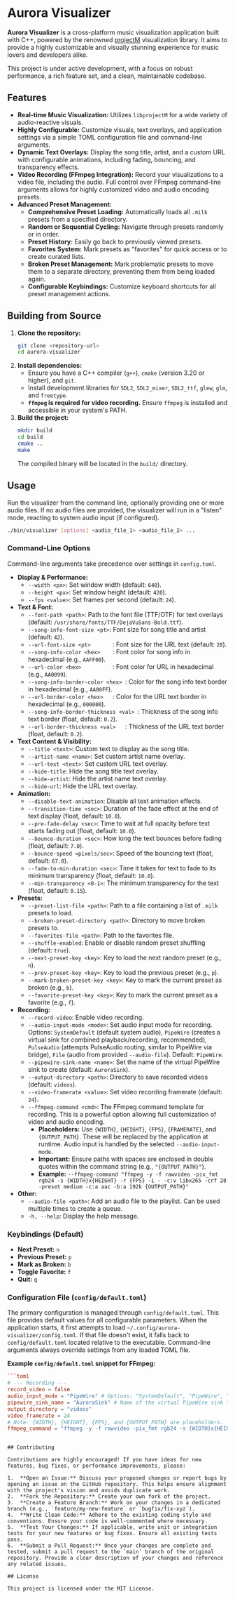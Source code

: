 # Aurora Visualizer

**Aurora Visualizer** is a cross-platform music visualization application built with C++, powered by the renowned [projectM](https://github.com/projectM-visualizer/projectm) visualization library. It aims to provide a highly customizable and visually stunning experience for music lovers and developers alike.

This project is under active development, with a focus on robust performance, a rich feature set, and a clean, maintainable codebase.

## Features

*   **Real-time Music Visualization:** Utilizes `libprojectM` for a wide variety of audio-reactive visuals.
*   **Highly Configurable:** Customize visuals, text overlays, and application settings via a simple TOML configuration file and command-line arguments.
*   **Dynamic Text Overlays:** Display the song title, artist, and a custom URL with configurable animations, including fading, bouncing, and transparency effects.
*   **Video Recording (FFmpeg Integration):** Record your visualizations to a video file, including the audio. Full control over FFmpeg command-line arguments allows for highly customized video and audio encoding presets.
*   **Advanced Preset Management:**
    *   **Comprehensive Preset Loading:** Automatically loads all `.milk` presets from a specified directory.
    *   **Random or Sequential Cycling:** Navigate through presets randomly or in order.
    *   **Preset History:** Easily go back to previously viewed presets.
    *   **Favorites System:** Mark presets as "favorites" for quick access or to create curated lists.
    *   **Broken Preset Management:** Mark problematic presets to move them to a separate directory, preventing them from being loaded again.
    *   **Configurable Keybindings:** Customize keyboard shortcuts for all preset management actions.

## Building from Source

1.  **Clone the repository:**
    ```bash
    git clone <repository-url>
    cd aurora-visualizer
    ```
2.  **Install dependencies:**
    *   Ensure you have a C++ compiler (`g++`), `cmake` (version 3.20 or higher), and `git`.
    *   Install development libraries for `SDL2`, `SDL2_mixer`, `SDL2_ttf`, `glew`, `glm`, and `freetype`.
    *   **`ffmpeg` is required for video recording.** Ensure `ffmpeg` is installed and accessible in your system's PATH.
3.  **Build the project:**
    ```bash
    mkdir build
    cd build
    cmake ..
    make
    ```
    The compiled binary will be located in the `build/` directory.

## Usage

Run the visualizer from the command line, optionally providing one or more audio files. If no audio files are provided, the visualizer will run in a "listen" mode, reacting to system audio input (if configured).

```bash
./bin/visualizer [options] <audio_file_1> <audio_file_2> ...
```

### Command-Line Options

Command-line arguments take precedence over settings in `config.toml`.

*   **Display & Performance:**
    *   `--width <px>`: Set window width (default: `640`).
    *   `--height <px>`: Set window height (default: `420`).
    *   `--fps <value>`: Set frames per second (default: `24`).
*   **Text & Font:**
    *   `--font-path <path>`: Path to the font file (TTF/OTF) for text overlays (default: `/usr/share/fonts/TTF/DejaVuSans-Bold.ttf`).
    *   `--song-info-font-size <pt>`: Font size for song title and artist (default: `42`).
    *   `--url-font-size <pt>       `: Font size for the URL text (default: `28`).
    *   `--song-info-color <hex>    `: Font color for song info in hexadecimal (e.g., `AAFF00`).
    *   `--url-color <hex>          `: Font color for URL in hexadecimal (e.g., `AA0099`).
    *   `--song-info-border-color <hex> `: Color for the song info text border in hexadecimal (e.g., `AA00FF`).
    *   `--url-border-color <hex>   `: Color for the URL text border in hexadecimal (e.g., `000000`).
    *   `--song-info-border-thickness <val> `: Thickness of the song info text border (float, default: `0.2`).
    *   `--url-border-thickness <val>   `: Thickness of the URL text border (float, default: `0.2`).
*   **Text Content & Visibility:**
    *   `--title <text>`: Custom text to display as the song title.
    *   `--artist-name <name>`: Set custom artist name overlay.
    *   `--url-text <text>`: Set custom URL text overlay.
    *   `--hide-title`: Hide the song title text overlay.
    *   `--hide-artist`: Hide the artist name text overlay.
    *   `--hide-url`: Hide the URL text overlay.
*   **Animation:**
    *   `--disable-text-animation`: Disable all text animation effects.
    *   `--transition-time <sec>`: Duration of the fade effect at the end of text display (float, default: `10.0`).
    *   `--pre-fade-delay <sec>`: Time to wait at full opacity before text starts fading out (float, default: `10.0`).
    *   `--bounce-duration <sec>`: How long the text bounces before fading (float, default: `7.0`).
    *   `--bounce-speed <pixels/sec>`: Speed of the bouncing text (float, default: `67.0`).
    *   `--fade-to-min-duration <sec>`: Time it takes for text to fade to its minimum transparency (float, default: `10.0`).
    *   `--min-transparency <0-1>`: The minimum transparency for the text (float, default: `0.15`).
*   **Presets:**
    *   `--preset-list-file <path>`: Path to a file containing a list of `.milk` presets to load.
    *   `--broken-preset-directory <path>`: Directory to move broken presets to.
    *   `--favorites-file <path>`: Path to the favorites file.
    *   `--shuffle-enabled`: Enable or disable random preset shuffling (default: `true`).
    *   `--next-preset-key <key>`: Key to load the next random preset (e.g., `n`).
    *   `--prev-preset-key <key>`: Key to load the previous preset (e.g., `p`).
    *   `--mark-broken-preset-key <key>`: Key to mark the current preset as broken (e.g., `b`).
    *   `--favorite-preset-key <key>`: Key to mark the current preset as a favorite (e.g., `f`).
*   **Recording:**
    *   `--record-video`: Enable video recording.
    *   `--audio-input-mode <mode>`: Set audio input mode for recording. Options: `SystemDefault` (default system audio), `PipeWire` (creates a virtual sink for combined playback/recording, recommended), `PulseAudio` (attempts PulseAudio routing, similar to PipeWire via bridge), `File` (audio from provided `--audio-file`). Default: `PipeWire`.
    *   `--pipewire-sink-name <name>`: Set the name of the virtual PipeWire sink to create (default: `AuroraSink`).
    *   `--output-directory <path>`: Directory to save recorded videos (default: `videos`).
    *   `--video-framerate <value>`: Set video recording framerate (default: `24`).
    *   `--ffmpeg-command <cmd>`: The FFmpeg command template for recording. This is a powerful option allowing full customization of video and audio encoding.
        *   **Placeholders:** Use `{WIDTH}`, `{HEIGHT}`, `{FPS}`, `{FRAMERATE}`, and `{OUTPUT_PATH}`. These will be replaced by the application at runtime. Audio input is handled by the selected `--audio-input-mode`.
        *   **Important:** Ensure paths with spaces are enclosed in double quotes within the command string (e.g., `"{OUTPUT_PATH}"`).
        *   **Example:** `--ffmpeg-command "ffmpeg -y -f rawvideo -pix_fmt rgb24 -s {WIDTH}x{HEIGHT} -r {FPS} -i - -c:v libx265 -crf 28 -preset medium -c:a aac -b:a 192k {OUTPUT_PATH}"`
*   **Other:**
    *   `--audio-file <path>`: Add an audio file to the playlist. Can be used multiple times to create a queue.
    *   `-h, --help`: Display the help message.

### Keybindings (Default)

*   **Next Preset:** `n`
*   **Previous Preset:** `p`
*   **Mark as Broken:** `b`
*   **Toggle Favorite:** `f`
*   **Quit:** `q`

### Configuration File (`config/default.toml`)

The primary configuration is managed through `config/default.toml`. This file provides default values for all configurable parameters. When the application starts, it first attempts to load `~/.config/aurora-visualizer/config.toml`. If that file doesn't exist, it falls back to `config/default.toml` located relative to the executable. Command-line arguments always override settings from any loaded TOML file.

**Example `config/default.toml` snippet for FFmpeg:**

```toml
```toml
# --- Recording ---
record_video = false
audio_input_mode = "PipeWire" # Options: "SystemDefault", "PipeWire", "PulseAudio", "File"
pipewire_sink_name = "AuroraSink" # Name of the virtual PipeWire sink to create
output_directory = "videos"
video_framerate = 24
# Note: {WIDTH}, {HEIGHT}, {FPS}, and {OUTPUT_PATH} are placeholders.
ffmpeg_command = "ffmpeg -y -f rawvideo -pix_fmt rgb24 -s {WIDTH}x{HEIGHT} -r {FPS} -i - -c:v libx265 -crf 28 -preset medium -c:a aac -b:a 192k {OUTPUT_PATH}"
```
```

## Contributing

Contributions are highly encouraged! If you have ideas for new features, bug fixes, or performance improvements, please:

1.  **Open an Issue:** Discuss your proposed changes or report bugs by opening an issue on the GitHub repository. This helps ensure alignment with the project's vision and avoids duplicate work.
2.  **Fork the Repository:** Create your own fork of the project.
3.  **Create a Feature Branch:** Work on your changes in a dedicated branch (e.g., `feature/my-new-feature` or `bugfix/fix-xyz`).
4.  **Write Clean Code:** Adhere to the existing coding style and conventions. Ensure your code is well-commented where necessary.
5.  **Test Your Changes:** If applicable, write unit or integration tests for your new features or bug fixes. Ensure all existing tests pass.
6.  **Submit a Pull Request:** Once your changes are complete and tested, submit a pull request to the `main` branch of the original repository. Provide a clear description of your changes and reference any related issues.

## License

This project is licensed under the MIT License.